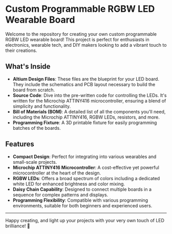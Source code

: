 # Custom Programmable RGBW LED Wearable Board

Welcome to the repository for creating your own custom programmable RGBW LED wearable board! This project is perfect for enthusiasts in electronics, wearable tech, and DIY makers looking to add a vibrant touch to their creations.

## What's Inside

-   **Altium Design Files**: These files are the blueprint for your LED board. They include the schematics and PCB layout necessary to build the board from scratch.
-   **Source Code**: Dive into the pre-written code for controlling the LEDs. It's written for the Microchip ATTINY416 microcontroller, ensuring a blend of simplicity and functionality.
-   **Bill of Materials (BOM)**: A detailed list of all the components you'll need, including the Microchip ATTINY416, RGBW LEDs, resistors, and more.
-   **Programming Fixture**: A 3D printable fixture for easily programming batches of the boards.

## Features

-   **Compact Design**: Perfect for integrating into various wearables and small-scale projects.
-   **Microchip ATTINY416 Microcontroller**: A cost-effective yet powerful microcontroller at the heart of the design.
-   **RGBW LEDs**: Offers a broad spectrum of colors including a dedicated white LED for enhanced brightness and color mixing.
-   **Daisy Chain Capability**: Designed to connect multiple boards in a sequence for complex patterns and displays.
-   **Programming Flexibility**: Compatible with various programming environments, suitable for both beginners and experienced users.


----------

Happy creating, and light up your projects with your very own touch of LED brilliance! 🌟